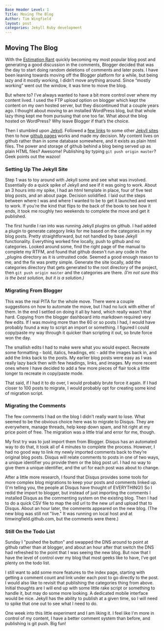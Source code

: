 ```yaml
---
Base Header Level: 1
Title: Moving The Blog 
Author: Tim Wingfield
layout: post
categories: Jekyll Ruby development
---
```

## Moving The Blog

With the [Estimation Rant](/2011/05/12/estimation-rant.html) quickly becoming my most popular blog post and generating a good discussion in the comments, Blogger decided that was the day to start doing random deletions of comments and later posts. I have been leaning towards moving off the Blogger platform for a while, but being lazy and it mostly working, I didn’t move anything around. Since “mostly working” went out the window, it was time to move the blog.

But where to? I’ve always wanted to have a bit more control over where my content lived. I used the FTP upload option on blogger which kept the content on my own hosted server, but they discontinued that a couple years ago. I thought about moving to an installed WordPress blog, but that whole lazy thing kept me from pursuing that one too far. What about the blog hosted on WordPress? Why leave Blogger if that’s the choice.

Then I stumbled upon [Jekyll](https://github.com/mojombo/jekyll). Followed a [few links](https://github.com/mojombo/mojombo.github.com) to some other [Jekyll sites](https://github.com/joefiorini/userobsessed) then to how [github pages](http://pages.github.com/) works and made my decision. My content lives on github rather than in some database somewhere, and it exists as plain html files. The power and storage of github behind a blog being served up as plain HTML files? Awesome! Publishing by typing `git push origin master`? Geek points out the wazoo!

### Setting Up The Jekyll Site

Step 1 was to toy around with Jekyll some and see what was involved. Essentially do a quick spike of Jekyll and see if it was going to work. About an 3 hours into my spike, I had an html template in place, four of five test blog posts, and an about page. Decision solidified. I laid out the steps between where I was and where I wanted to be to get it launched and went to work. If you're the kind that flips to the back of the book to see how it ends, it took me roughly two weekends to complete the move and get it published.

The first hurdle I ran into was running Jekyll plugins on github. I had added a plugin to generate category links for me based on the categories in my blog posts. Pretty straightforward, but not handled by base Jekyll functionality. Everything worked fine locally, push to github and no categories. Looked around some, find the right page of the manual to complete my RTFM, and found that github doesn't run any code in the \_plugins directory as it is untrusted code. Seemed a good enough reason to me, and the fix was pretty simple. Generate the site locally, add the categories directory that gets generated to the root directory of the project, then `git push origin master` and the categories are there. _(I’m not sure this is the best solution, but it is a solution.)_

### Migrating From Blogger

This was the real PITA for the whole move. There were a couple suggestions on how to automate the move, but I had no luck with either of them. In the end I settled on doing it all by hand, which really wasn't that hard. Copying from the blogger dashboard into markdown required very few edits. If I was moving more than the 60 or so posts I had, I would have probably found a way to script an import or something. I figured I could copy/paste my way through it quicker than scripting it out, so brute force won the day.

The smallish edits I had to make were what you would expect. Recreate some formatting - bold, italics, headings, etc - add the images back in, and add the links back to the posts. My earlier blog posts were easy as I was really lazy back then with few headings, links, and images. My more recent ones where I have decided to add a few more pieces of flair took a little longer to recreate in copy/paste mode.

That said, if I had it to do over, I would probably brute force it again. If I had closer to 100 posts to migrate, I would probably opt for creating some kind of migration script.

### Migrating the Comments

The few comments I had on the blog I didn't really want to lose. What seemed to be the obvious choice here was to migrate to Disqus. They are everywhere, manage threads, help keep down spam, and hit right at my price point of free. The migration was a little trial and error for me, though.

My first try was to just import them from Blogger. Disqus has an automated way to do that, it took all of 4 minutes to complete the process. However, I had no good way to link my newly imported comments back to they’re original blog posts. Disqus will relate comments to posts in one of two ways, a unique identifier you provide them or the blog post url. I had no way to give them a unique identifier, and the url for each post was about to change.

After a little more research, I found that Disqus provides some tools for more complex blog migrations to keep your posts and comments linked up. (I'm telling you, the people at Disqus have thought of EVERYTHING!) So I redid the import to blogger, but instead of just importing the comments I installed Disqus as the commenting system on the existing blog. Then I had to do a quick CSV file to map the old url to the new url and upload that to Disqus. About an hour later, the comments appeared on the new blog. (The new blog was still not "live." It was running on local host and at timwingfield.github.com, but the comments were there.)

### Still On the Todo List

Sunday I "pushed the button" and swapped the DNS around to point at github rather than at blogger, and about an hour after that switch the DNS had refreshed to the point that I was seeing the new blog. But now that I have the level of control over my blog that most geeks like to have, I’ve got plenty on the todo list.

I still want to add some more features to the index page, starting with getting a comment count and link under each post to go directly to the post. I would also like to revisit that publishing the categories thing from above. Initial thoughts are I will end up with some little rake script or something to handle it, but may do some more looking. A dedicated mobile interface would be nice. Jekyll has the ability to publish at a given time, so I will need to spike that one out to see what I need to do. 

One week into this little experiment and I am liking it. I feel like I'm more in control of my content, I have a better comment system than before, and publishing is git push. Big fun!
